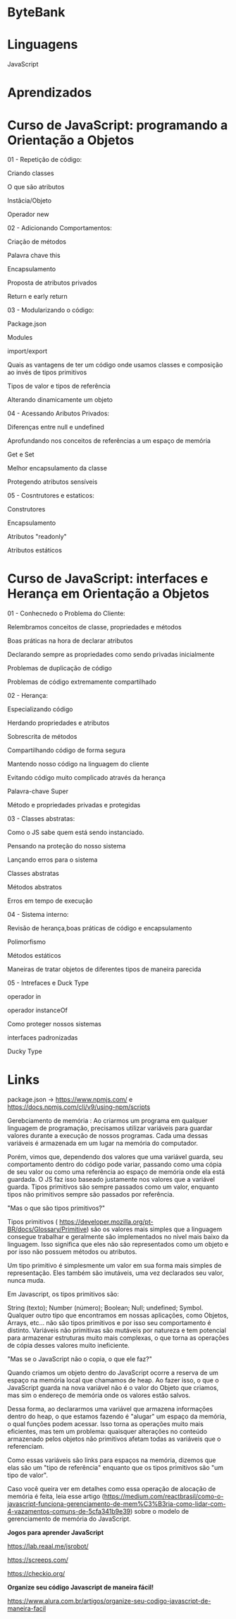 # ByteBank

# Linguagens

JavaScript

# Aprendizados

# Curso de JavaScript: programando a Orientação a Objetos

01 - Repetição de código:

Criando classes

O que são atributos

Instâcia/Objeto

Operador new

02 - Adicionando Comportamentos:

Criação de métodos

Palavra chave this

Encapsulamento

Proposta de atributos privados

Return e early return

03 - Modularizando o código:

Package.json

Modules

import/export

Quais as vantagens de ter um código onde usamos classes e composição ao invés de tipos primitivos

Tipos de valor e tipos de referência

Alterando dinamicamente um objeto

04 - Acessando Aributos Privados:

Diferenças entre null e undefined

Aprofundando nos conceitos de referências a um espaço de memória

Get e Set

Melhor encapsulamento da classe

Protegendo atributos sensíveis

05 - Cosntrutores e estaticos:

Construtores

Encapsulamento

Atributos "readonly"

Atributos estáticos

# Curso de JavaScript: interfaces e Herança em Orientação a Objetos

01 - Conhecnedo o Problema do Cliente:

Relembramos conceitos de classe, propriedades e métodos

Boas práticas na hora de declarar atributos

Declarando sempre as propriedades como sendo privadas inicialmente

Problemas de duplicação de código

Problemas de código extremamente compartilhado

02 - Herança:

Especializando código

Herdando propriedades e atributos

Sobrescrita de métodos

Compartilhando código de forma segura

Mantendo nosso código na linguagem do cliente

Evitando código muito complicado através da herança

Palavra-chave Super

Método e propriedades privadas e protegidas

03 - Classes abstratas:

Como o JS sabe quem está sendo instanciado.

Pensando na proteção do nosso sistema

Lançando erros para o sistema

Classes abstratas

Métodos abstratos

Erros em tempo de execução

04 - Sistema interno:

Revisão de herança,boas práticas de código e encapsulamento

Polimorfismo

Métodos estáticos

Maneiras de tratar objetos de diferentes tipos de maneira parecida

05 - Intrefaces e Duck Type

operador in

operador instanceOf

Como proteger nossos sistemas

interfaces padronizadas

Ducky Type

# Links

package.json -> https://www.npmjs.com/ e https://docs.npmjs.com/cli/v9/using-npm/scripts

Gerebciamento de memória :
Ao criarmos um programa em qualquer linguagem de programação, precisamos utilizar variáveis para guardar valores durante a execução de nossos programas. Cada uma dessas variáveis é armazenada em um lugar na memória do computador.

Porém, vimos que, dependendo dos valores que uma variável guarda, seu comportamento dentro do código pode variar, passando como uma cópia de seu valor ou como uma referência ao espaço de memória onde ela está guardada. O JS faz isso baseado justamente nos valores que a variável guarda. Tipos primitivos são sempre passados como um valor, enquanto tipos não primitivos sempre são passados por referência.

"Mas o que são tipos primitivos?" 

Tipos primitivos ( https://developer.mozilla.org/pt-BR/docs/Glossary/Primitive) são os valores mais simples que a linguagem consegue trabalhar e geralmente são implementados no nível mais baixo da linguagem. Isso significa que eles não são representados como um objeto e por isso não possuem métodos ou atributos.

Um tipo primitivo é simplesmente um valor em sua forma mais simples de representação. Eles também são imutáveis, uma vez declarados seu valor, nunca muda.

Em Javascript, os tipos primitivos são:

String (texto);
Number (número);
Boolean;
Null;
undefined;
Symbol.
Qualquer outro tipo que encontramos em nossas aplicações, como Objetos, Arrays, etc... não são tipos primitivos e por isso seu comportamento é distinto. Variáveis não primitivas são mutáveis por natureza e tem potencial para armazenar estruturas muito mais complexas, o que torna as operações de cópia desses valores muito ineficiente. 

"Mas se o JavaScript não o copia, o que ele faz?"

Quando criamos um objeto dentro do JavaScript ocorre a reserva de um espaço na memória local que chamamos de heap. Ao fazer isso, o que o JavaScript guarda na nova variável não é o valor do Objeto que criamos, mas sim o endereço de memória onde os valores estão salvos.

Dessa forma, ao declararmos uma variável que armazena informações dentro do heap, o que estamos fazendo é "alugar" um espaço da memória, o qual funções podem acessar. Isso torna as operações muito mais eficientes, mas tem um problema: quaisquer alterações no conteúdo armazenado pelos objetos não primitivos afetam todas as variáveis que o referenciam.

Como essas variáveis são links para espaços na memória, dizemos que elas são um "tipo de referência" enquanto que os tipos primitivos são "um tipo de valor".

Caso você queira ver em detalhes como essa operação de alocação de memória é feita, leia esse artigo (https://medium.com/reactbrasil/como-o-javascript-funciona-gerenciamento-de-mem%C3%B3ria-como-lidar-com-4-vazamentos-comuns-de-5cfa341b9e39) sobre o modelo de gerenciamento de memória do JavaScript.

**Jogos para aprender JavaScript**

https://lab.reaal.me/jsrobot/

https://screeps.com/

https://checkio.org/

**Organize seu código Javascript de maneira fácil!**

https://www.alura.com.br/artigos/organize-seu-codigo-javascript-de-maneira-facil
